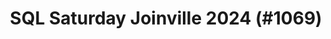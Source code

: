 ---
layout: event
title: "SQL Saturday Joinville 2024 (#1069)"
subtitle: ""
tags: ["Joinville", "Brazil", "physical", "2024", "South America"]
thumb: /assets/img/logos/Just_icon_Color_small.png
comments: false
data: SQLSat1069
---